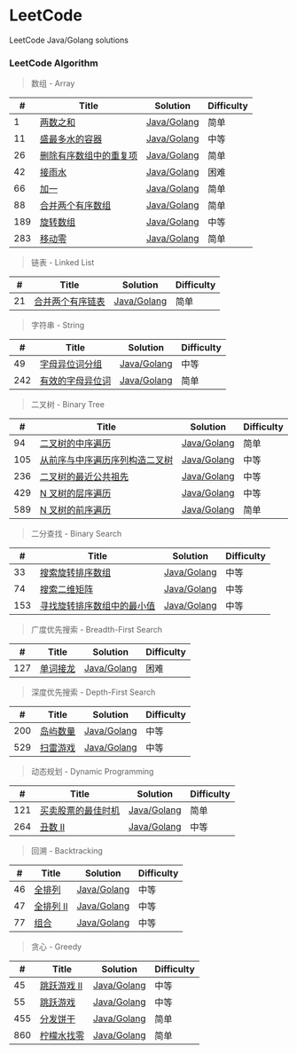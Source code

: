 # LeetCode
LeetCode Java/Golang solutions

### LeetCode Algorithm

> 数组 - Array

| # | Title | Solution | Difficulty |
|---| ----- | -------- | ---------- |
|1|[两数之和](https://leetcode-cn.com/problems/two-sum/) | [Java/Golang](./0001.Two-Sum/README.md)|简单|
|11|[盛最多水的容器](https://leetcode-cn.com/problems/container-with-most-water/) | [Java/Golang](./0011.Container-With-Most-Water/README.md)|中等|
|26|[删除有序数组中的重复项](https://leetcode-cn.com/problems/remove-duplicates-from-sorted-array/) | [Java/Golang](./0026.Remove-Duplicates-from-Sorted-Array/README.md)|简单|
|42|[接雨水](https://leetcode-cn.com/problems/trapping-rain-water/) | [Java/Golang](./0042.Trapping-Rain-Water/README.md)|困难|
|66|[加一](https://leetcode-cn.com/problems/plus-one/) | [Java/Golang](./0066.Plus-One/README.md)|简单|
|88|[合并两个有序数组](https://leetcode-cn.com/problems/merge-sorted-array/) | [Java/Golang](./0088.Merge-Sorted-Array/README.md)|简单|
|189|[旋转数组](https://leetcode-cn.com/problems/rotate-array/) | [Java/Golang](./0189.Rotate-Array/README.md)|中等|
|283|[移动零](https://leetcode-cn.com/problems/move-zeroes/) | [Java/Golang](./0283.Move-Zeroes/README.md)|简单|


> 链表 - Linked List

| # | Title | Solution | Difficulty |
|---| ----- | -------- | ---------- |
|21|[合并两个有序链表](https://leetcode-cn.com/problems/merge-two-sorted-lists/) | [Java/Golang](./0021.Merge-Two-Sorted-Lists/README.md)|简单|

> 字符串 - String

| # | Title | Solution | Difficulty |
|---| ----- | -------- | ---------- |
|49|[字母异位词分组](https://leetcode-cn.com/problems/group-anagrams/) | [Java/Golang](./0049.Group-Anagrams/README.md)|中等|
|242|[有效的字母异位词](https://leetcode-cn.com/problems/valid-anagram/) | [Java/Golang](./0242.Valid-Anagram/README.md)|简单|

> 二叉树 - Binary Tree

| # | Title | Solution | Difficulty |
|---| ----- | -------- | ---------- |
|94|[二叉树的中序遍历](https://leetcode-cn.com/problems/binary-tree-inorder-traversal/) | [Java/Golang](./0094.Binary-Tree-Inorder-Traversal/README.md)|简单|
|105|[从前序与中序遍历序列构造二叉树](https://leetcode-cn.com/problems/construct-binary-tree-from-preorder-and-inorder-traversal/) | [Java/Golang](./0105.Construct-Binary-Tree-from-Preorder-and-Inorder-Traversal/README.md)|中等|
|236|[二叉树的最近公共祖先](https://leetcode-cn.com/problems/lowest-common-ancestor-of-a-binary-tree/) | [Java/Golang](./0236.Lowest-Common-Ancestor-of-a-Binary-Tree/README.md)|中等|
|429|[N 叉树的层序遍历](https://leetcode-cn.com/problems/n-ary-tree-level-order-traversal/) | [Java/Golang](./0429.N-Ary-Tree-Level-Order-Traversal/README.md)|中等|
|589|[N 叉树的前序遍历](https://leetcode-cn.com/problems/n-ary-tree-preorder-traversal/) | [Java/Golang](./0589.N-ary-Tree-Preorder-Traversal/README.md)|简单|

> 二分查找 - Binary Search

| # | Title | Solution | Difficulty |
|---| ----- | -------- | ---------- |
|33|[搜索旋转排序数组](https://leetcode-cn.com/problems/search-in-rotated-sorted-array/) | [Java/Golang](./0033.Search-in-Rotated-Sorted-Array/README.md)|中等|
|74|[搜索二维矩阵](https://leetcode-cn.com/problems/search-a-2d-matrix/) | [Java/Golang](./0074.Search-a-2D-Matrix/README.md)|中等|
|153|[寻找旋转排序数组中的最小值](https://leetcode-cn.com/problems/find-minimum-in-rotated-sorted-array/) | [Java/Golang](./0153.Find-Minimum-in-Rotated-Sorted-Array/README.md)|中等|

> 广度优先搜索 - Breadth-First Search

| # | Title | Solution | Difficulty |
|---| ----- | -------- | ---------- |
|127|[单词接龙](https://leetcode-cn.com/problems/word-ladder/) | [Java/Golang](./0127.Word-Ladder/README.md)|困难|

> 深度优先搜索 - Depth-First Search

| # | Title | Solution | Difficulty |
|---| ----- | -------- | ---------- |
|200|[岛屿数量](https://leetcode-cn.com/problems/number-of-islands/) | [Java/Golang](./0200.Number-of-Islands/README.md)|中等|
|529|[扫雷游戏](https://leetcode-cn.com/problems/minesweeper/) | [Java/Golang](./0529.Minesweeper/README.md)|中等|

> 动态规划 - Dynamic Programming

| # | Title | Solution | Difficulty |
|---| ----- | -------- | ---------- |
|121|[买卖股票的最佳时机](https://leetcode-cn.com/problems/best-time-to-buy-and-sell-stock/) | [Java/Golang](./0121.Best-Time-to-Buy-and-Sell-Stock/README.md)|简单|
|264|[丑数 II](https://leetcode-cn.com/problems/ugly-number-ii/) | [Java/Golang](./0264.Ugly-Number-II/README.md)|中等|

> 回溯 - Backtracking

| # | Title | Solution | Difficulty |
|---| ----- | -------- | ---------- |
|46|[全排列](https://leetcode-cn.com/problems/permutations/) | [Java/Golang](./0046.Permutations/README.md)|中等|
|47|[全排列 II](https://leetcode-cn.com/problems/permutations-ii/) | [Java/Golang](./0047.Permutations-II/README.md)|中等|
|77|[组合](https://leetcode-cn.com/problems/combinations/) | [Java/Golang](./0077.Combinations/README.md)|中等|

> 贪心 - Greedy

| # | Title | Solution | Difficulty |
|---| ----- | -------- | ---------- |
|45|[跳跃游戏 II](https://leetcode-cn.com/problems/jump-game-ii/) | [Java/Golang](./0045.Jump-Game-II/README.md)|中等|
|55|[跳跃游戏](https://leetcode-cn.com/problems/jump-game/) | [Java/Golang](./0055.Jump-Game/README.md)|中等|
|455|[分发饼干](https://leetcode-cn.com/problems/assign-cookies/) | [Java/Golang](./0455.Assign-Cookies/README.md)|简单|
|860|[柠檬水找零](https://leetcode-cn.com/problems/lemonade-change/) | [Java/Golang](./0860.Lemonade-Change/README.md)|简单|

